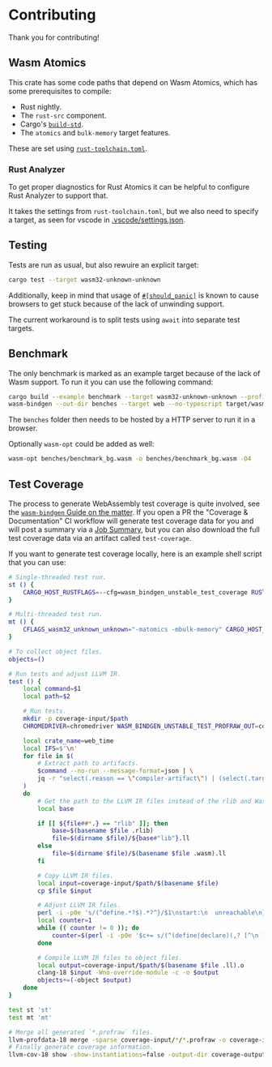 # Contributing

Thank you for contributing!

## Wasm Atomics

This crate has some code paths that depend on Wasm Atomics, which has some prerequisites to compile:

- Rust nightly.
- The `rust-src` component.
- Cargo's [`build-std`].
- The `atomics` and `bulk-memory` target features.

These are set using [`rust-toolchain.toml`](./rust-toolchain.toml).

### Rust Analyzer

To get proper diagnostics for Rust Atomics it can be helpful to configure Rust Analyzer to support
that.

It takes the settings from `rust-toolchain.toml`, but we also need to specify a target, as seen for vscode in [.vscode/settings.json](./.vscode/settings.json).

## Testing

Tests are run as usual, but also rewuire an explicit target:

```sh
cargo test --target wasm32-unknown-unknown
```

Additionally, keep in mind that usage of [`#[should_panic]`](`should_panic`) is known to cause
browsers to get stuck because of the lack of unwinding support.

The current workaround is to split tests using `await` into separate test targets.

[`build-std`]: https://doc.rust-lang.org/1.73.0/cargo/reference/unstable.html#build-std
[`should_panic`]:
	https://doc.rust-lang.org/1.73.0/reference/attributes/testing.html#the-should_panic-attribute

## Benchmark

The only benchmark is marked as an example target because of the lack of Wasm support. To run it you
can use the following command:

```sh
cargo build --example benchmark --target wasm32-unknown-unknown --profile bench
wasm-bindgen --out-dir benches --target web --no-typescript target/wasm32-unknown-unknown/release/examples/benchmark.wasm
```

The `benches` folder then needs to be hosted by a HTTP server to run it in a browser.

Optionally `wasm-opt` could be added as well:

```sh
wasm-opt benches/benchmark_bg.wasm -o benches/benchmark_bg.wasm -O4
```

## Test Coverage

The process to generate WebAssembly test coverage is quite involved, see the [`wasm-bindgen` Guide
on the matter][1]. If you open a PR the "Coverage & Documentation" CI workflow will generate test
coverage data for you and will post a summary via a [Job Summary][2], but you can also download the
full test coverage data via an artifact called `test-coverage`.

[1]: https://rustwasm.github.io/docs/wasm-bindgen/wasm-bindgen-test/coverage.html
[2]:
	https://docs.github.com/actions/writing-workflows/choosing-what-your-workflow-does/workflow-commands-for-github-actions#adding-a-job-summary

If you want to generate test coverage locally, here is an example shell script that you can use:

```sh
# Single-threaded test run.
st () {
    CARGO_HOST_RUSTFLAGS=--cfg=wasm_bindgen_unstable_test_coverage RUSTFLAGS="-Cinstrument-coverage -Zcoverage-options=condition -Zno-profiler-runtime --emit=llvm-ir --cfg=wasm_bindgen_unstable_test_coverage" cargo +nightly test --all-features --target wasm32-unknown-unknown -Ztarget-applies-to-host -Zhost-config --tests $@
}

# Multi-threaded test run.
mt () {
    CFLAGS_wasm32_unknown_unknown="-matomics -mbulk-memory" CARGO_HOST_RUSTFLAGS=--cfg=wasm_bindgen_unstable_test_coverage RUSTFLAGS="-Cinstrument-coverage -Zcoverage-options=condition -Zno-profiler-runtime --emit=llvm-ir --cfg=wasm_bindgen_unstable_test_coverage -Ctarget-feature=+atomics,+bulk-memory" cargo +nightly test --all-features --target wasm32-unknown-unknown -Ztarget-applies-to-host -Zhost-config -Zbuild-std=panic_abort,std --tests $@
}

# To collect object files.
objects=()

# Run tests and adjust LLVM IR.
test () {
    local command=$1
    local path=$2

    # Run tests.
    mkdir -p coverage-input/$path
    CHROMEDRIVER=chromedriver WASM_BINDGEN_UNSTABLE_TEST_PROFRAW_OUT=coverage-input/$path $command

    local crate_name=web_time
    local IFS=$'\n'
    for file in $(
        # Extract path to artifacts.
        $command --no-run --message-format=json | \
        jq -r "select(.reason == \"compiler-artifact\") | (select(.target.kind == [\"test\"]) // select(.target.name == \"$crate_name\")) | .filenames[0]"
    )
    do
        # Get the path to the LLVM IR files instead of the rlib and Wasm artifacts.
        local base

        if [[ ${file##*.} == "rlib" ]]; then
            base=$(basename $file .rlib)
            file=$(dirname $file)/${base#"lib"}.ll
        else
            file=$(dirname $file)/$(basename $file .wasm).ll
        fi

        # Copy LLVM IR files.
        local input=coverage-input/$path/$(basename $file)
        cp $file $input

        # Adjust LLVM IR files.
        perl -i -p0e 's/(^define.*?$).*?^}/$1\nstart:\n  unreachable\n}/gms' $input
        local counter=1
        while (( counter != 0 )); do
            counter=$(perl -i -p0e '$c+= s/(^(define|declare)(,? [^\n ]+)*),? range\(.*?\)/$1/gm; END{print "$c"}' $input)
        done

        # Compile LLVM IR files to object files.
        local output=coverage-input/$path/$(basename $file .ll).o
        clang-18 $input -Wno-override-module -c -o $output
        objects+=(-object $output)
    done
}

test st 'st'
test mt 'mt'

# Merge all generated `*.profraw` files.
llvm-profdata-18 merge -sparse coverage-input/*/*.profraw -o coverage-input/coverage.profdata
# Finally generate coverage information.
llvm-cov-18 show -show-instantiations=false -output-dir coverage-output -format=html -instr-profile=coverage-input/coverage.profdata ${objects[@]} -sources src
```
